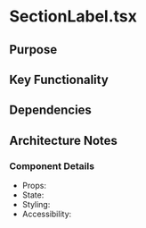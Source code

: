 # SectionLabel.tsx

## Purpose

## Key Functionality

## Dependencies

## Architecture Notes

### Component Details
- Props: 
- State: 
- Styling: 
- Accessibility: 

